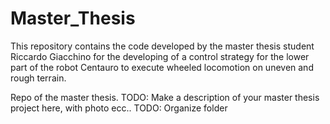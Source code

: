 # Master_Thesis

This repository contains the code developed by the master thesis student Riccardo Giacchino for the developing 
of a control strategy for the lower part of the robot Centauro to execute wheeled locomotion on uneven and rough terrain.



Repo of the master thesis.
TODO: Make a description of your master thesis project here, with photo ecc..
TODO: Organize folder

